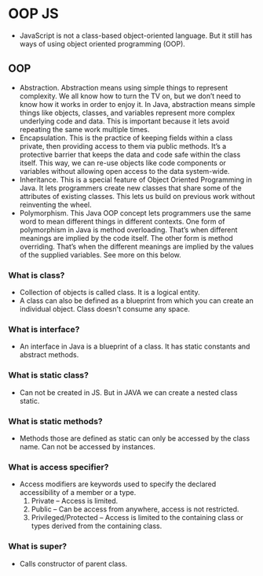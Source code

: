 # OOP JS
- JavaScript is not a class-based object-oriented language. But it still has ways of using object oriented programming (OOP).

## OOP

- Abstraction. Abstraction means using simple things to represent complexity. We all know how to turn the TV on, but we don’t need to know how it works in order to enjoy it. In Java, abstraction means simple things like objects, classes, and variables represent more complex underlying code and data. This is important because it lets avoid repeating the same work multiple times.
- Encapsulation. This is the practice of keeping fields within a class private, then providing access to them via public methods. It’s a protective barrier that keeps the data and code safe within the class itself. This way, we can re-use objects like code components or variables without allowing open access to the data system-wide.
- Inheritance. This is a special feature of Object Oriented Programming in Java. It lets programmers create new classes that share some of the attributes of existing classes. This lets us build on previous work without reinventing the wheel.
- Polymorphism. This Java OOP concept lets programmers use the same word to mean different things in different contexts. One form of polymorphism in Java is method overloading. That’s when different meanings are implied by the code itself. The other form is method overriding. That’s when the different meanings are implied by the values of the supplied variables. See more on this below.

### What is class?
- Collection of objects is called class. It is a logical entity.
- A class can also be defined as a blueprint from which you can create an individual object. Class doesn't consume any space.

### What is interface?
- An interface in Java is a blueprint of a class. It has static constants and abstract methods.

### What is static class?
- Can not be created in JS. But in JAVA we can create a nested class static.

### What is static methods?
- Methods those are defined as static can only be accessed by the class name. Can not be accessed by instances.

### What is access specifier?
- Access modifiers are keywords used to specify the declared accessibility of a member or a type.
  1. Private – Access is limited.
  2. Public – Can be access from anywhere, access is not restricted.
  3. Privileged/Protected – Access is limited to the containing class or types derived from the containing class.

### What is super?
- Calls constructor of parent class.